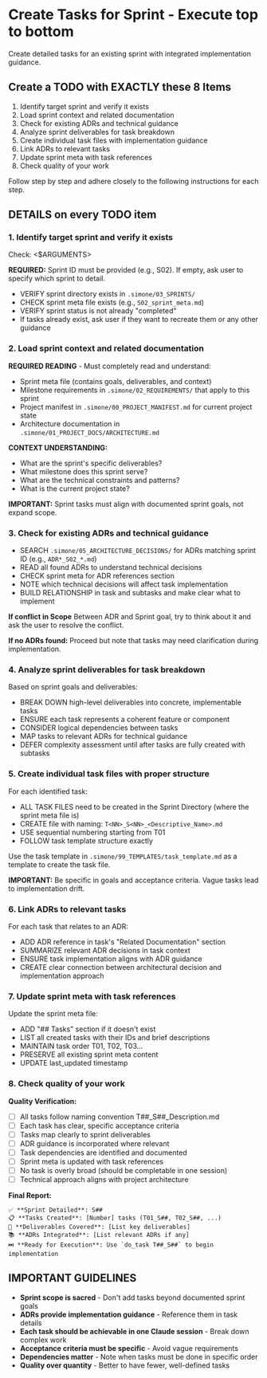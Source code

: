 # Create Tasks for Sprint - Execute top to bottom

Create detailed tasks for an existing sprint with integrated implementation guidance.

## Create a TODO with EXACTLY these 8 Items

1. Identify target sprint and verify it exists
2. Load sprint context and related documentation
3. Check for existing ADRs and technical guidance
4. Analyze sprint deliverables for task breakdown
5. Create individual task files with implementation guidance
6. Link ADRs to relevant tasks
7. Update sprint meta with task references
8. Check quality of your work

Follow step by step and adhere closely to the following instructions for each step.

## DETAILS on every TODO item

### 1. Identify target sprint and verify it exists

Check: <$ARGUMENTS>

**REQUIRED:** Sprint ID must be provided (e.g., S02). If empty, ask user to specify which sprint to detail.

- VERIFY sprint directory exists in `.simone/03_SPRINTS/`
- CHECK sprint meta file exists (e.g., `S02_sprint_meta.md`)
- VERIFY sprint status is not already "completed"
- If tasks already exist, ask user if they want to recreate them or any other guidance

### 2. Load sprint context and related documentation

**REQUIRED READING** - Must completely read and understand:

- Sprint meta file (contains goals, deliverables, and context)
- Milestone requirements in `.simone/02_REQUIREMENTS/` that apply to this sprint
- Project manifest in `.simone/00_PROJECT_MANIFEST.md` for current project state
- Architecture documentation in `.simone/01_PROJECT_DOCS/ARCHITECTURE.md`

**CONTEXT UNDERSTANDING:**

- What are the sprint's specific deliverables?
- What milestone does this sprint serve?
- What are the technical constraints and patterns?
- What is the current project state?

**IMPORTANT:** Sprint tasks must align with documented sprint goals, not expand scope.

### 3. Check for existing ADRs and technical guidance

- SEARCH `.simone/05_ARCHITECTURE_DECISIONS/` for ADRs matching sprint ID (e.g., `ADR*_S02_*.md`)
- READ all found ADRs to understand technical decisions
- CHECK sprint meta for ADR references section
- NOTE which technical decisions will affect task implementation
- BUILD RELATIONSHIP in task and subtasks and make clear what to implement

**If conflict in Scope** Between ADR and Sprint goal, try to think about it and ask the user to resolve the conflict.

**If no ADRs found:** Proceed but note that tasks may need clarification during implementation.

### 4. Analyze sprint deliverables for task breakdown

Based on sprint goals and deliverables:

- BREAK DOWN high-level deliverables into concrete, implementable tasks
- ENSURE each task represents a coherent feature or component
- CONSIDER logical dependencies between tasks
- MAP tasks to relevant ADRs for technical guidance
- DEFER complexity assessment until after tasks are fully created with subtasks

### 5. Create individual task files with proper structure

For each identified task:

- ALL TASK FILES need to be created in the Sprint Directory (where the sprint meta file is)
- CREATE file with naming: `T<NN>_S<NN>_<Descriptive_Name>.md`
- USE sequential numbering starting from T01
- FOLLOW task template structure exactly

Use the task template in `.simone/99_TEMPLATES/task_template.md` as a template to create the task file.

**IMPORTANT:** Be specific in goals and acceptance criteria. Vague tasks lead to implementation drift.

### 6. Link ADRs to relevant tasks

For each task that relates to an ADR:

- ADD ADR reference in task's "Related Documentation" section
- SUMMARIZE relevant ADR decisions in task context
- ENSURE task implementation aligns with ADR guidance
- CREATE clear connection between architectural decision and implementation approach

### 7. Update sprint meta with task references

Update the sprint meta file:

- ADD "## Tasks" section if it doesn't exist
- LIST all created tasks with their IDs and brief descriptions
- MAINTAIN task order T01, T02, T03...
- PRESERVE all existing sprint meta content
- UPDATE last_updated timestamp

### 8. Check quality of your work

**Quality Verification:**

- [ ] All tasks follow naming convention T##_S##_Description.md
- [ ] Each task has clear, specific acceptance criteria
- [ ] Tasks map clearly to sprint deliverables
- [ ] ADR guidance is incorporated where relevant
- [ ] Task dependencies are identified and documented
- [ ] Sprint meta is updated with task references
- [ ] No task is overly broad (should be completable in one session)
- [ ] Technical approach aligns with project architecture

**Final Report:**

```
✅ **Sprint Detailed**: S##
📋 **Tasks Created**: [Number] tasks (T01_S##, T02_S##, ...)
🎯 **Deliverables Covered**: [List key deliverables]
📚 **ADRs Integrated**: [List relevant ADRs if any]
⏭️ **Ready for Execution**: Use `do_task T##_S##` to begin implementation
```

## IMPORTANT GUIDELINES

- **Sprint scope is sacred** - Don't add tasks beyond documented sprint goals
- **ADRs provide implementation guidance** - Reference them in task details
- **Each task should be achievable in one Claude session** - Break down complex work
- **Acceptance criteria must be specific** - Avoid vague requirements
- **Dependencies matter** - Note when tasks must be done in specific order
- **Quality over quantity** - Better to have fewer, well-defined tasks
